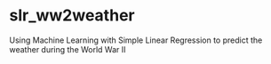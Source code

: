 # slr_ww2weather
Using Machine Learning with Simple Linear Regression to predict the weather during the World War II
